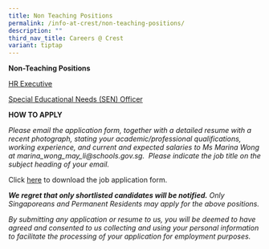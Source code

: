 ```yaml
---
title: Non Teaching Positions
permalink: /info-at-crest/non-teaching-positions/
description: ""
third_nav_title: Careers @ Crest
variant: tiptap
---
```

<p><strong>Non-Teaching Positions</strong>
</p>
<p><a href="https://www.crestsec.edu.sg/hr-executive/" rel="noopener nofollow" target="_blank">HR Executive</a>
</p>
<p><a href="https://www.crestsec.edu.sg/special-educational-needs-sen-officer/" rel="noopener nofollow" target="_blank">Special Educational Needs (SEN) Officer</a>
</p>
<p></p>
<p><strong>HOW TO APPLY</strong>
</p>
<p><em>Please email the application form, together with a detailed resume with a recent photograph, stating your academic/professional qualifications, working experience, and current and expected salaries to Ms Marina Wong at <a rel="noopener noreferrer nofollow" target="_blank">marina_wong_may_li@schools.gov.sg</a>. &nbsp;Please indicate the job title on the subject heading of your email.</em>
</p>
<p>Click&nbsp;<a href="/files/Crest_Secondary_School___Job_Application_Form__Direct_Hire_.pdf" rel="noopener noreferrer nofollow" target="_blank">here</a>&nbsp;to
download the job application form.</p>
<p><strong><em>We regret that only shortlisted candidates will be notified.</em></strong><em> Only Singaporeans and Permanent Residents may apply for the above positions.</em>
</p>
<p><em>By submitting any application or resume to us, you will be deemed to have agreed and consented to us collecting and using your personal information</em>  <em>to facilitate the processing of your application for employment purposes.</em>
</p>
